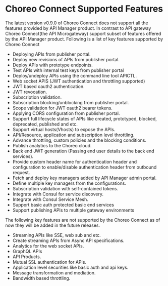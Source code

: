 # Choreo Connect Supported Features

The latest version v0.9.0 of Choreo Connect does not support all the features provided by 
API Manager product. In contrast to API gateway Choreo Connect(the API Microgateway) support subset of features offered by the 
API Manager product. Following is a list of key features supported by Choreo Connect

- Deploying APIs from publisher portal.
- Deploy new revisions of APIs from publisher portal.
- Deploy APIs with prototype endpoints.
- Test APIs with internal test keys from publisher portal 
- Deploy/undeploy APIs using the command line tool APICTL.
- Web socket APIS (JWT authentication and throttling supported) 
- JWT based oauth2 authentication.
- JWT revocation.  
- Subscription validation.
- Subscription blocking/unblocking from publisher portal.
- Scope validation for JWT oauth2 bearer tokens.
- Applying CORS configuration from publisher portal.
- Support full lifecycle states of APIs like created, prototyped, blocked, deprecated, published and etc.
- Support virtual hosts(Vhosts) to expose the APIs.  
- API/Resource, application and subscription level throttling.
- Advance throttling, custom policies and the blocking conditions.
- Publish analytics to the Choreo cloud.
- Back end JWT generation (Passing end user details to the back end services).
- Provide custom header name for authentication header and configuration to enable/disable authentication header from outbound request.   
- Fetch and deploy key managers added by API Manager admin portal.
- Define multiple key managers from the configurations.
- Subscription validation with self-contained tokens.
- Integrate with Consul for service discovery.
- Integrate with Consul Service Mesh.
- Support basic auth protected basic end services
- Support publishing APIs to multiple gateway environments

The following key features are not supported by the Choreo Connect as of now they will be added in the future releases.

- Streaming APIs like SSE, web sub and etc.
- Create streaming APIs from Async API specifications.
- Analytics for the web socket APIs.
- GraphQL APIs
- API Products.  
- Mutual SSL authentication for APIs.
- Application level securities like basic auth and api keys.
- Message transformation and mediation.
- Bandwidth based throttling.
  

